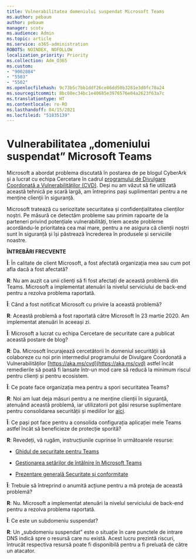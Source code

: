 ```yaml
---
title: Vulnerabilitatea domeniului suspendat Microsoft Teams
ms.author: pebaum
author: pebaum
manager: scotv
ms.audience: Admin
ms.topic: article
ms.service: o365-administration
ROBOTS: NOINDEX, NOFOLLOW
localization_priority: Priority
ms.collection: Adm_O365
ms.custom:
- "9002884"
- "5503"
- "5502"
ms.openlocfilehash: 9c73b5c7bb1ddf26ce86dd50b3281e3d0fc70a24
ms.sourcegitcommit: 8bc60ec34bc1e40685e3976576e04a2623f63a7c
ms.translationtype: HT
ms.contentlocale: ro-RO
ms.lasthandoff: 04/15/2021
ms.locfileid: "51835139"
---
```

# <a name="microsoft-teams-dangling-domain-vulnerability"></a>Vulnerabilitatea „domeniului suspendat” Microsoft Teams

Microsoft a abordat problema discutată în postarea de pe blogul CyberArk și a lucrat cu echipa Cercetare în cadrul [programului de Divulgare Coordonată a Vulnerabilităților (CVD)](https://aka.ms/cvd). Deși nu am văzut să fie utilizată această tehnică pe scară largă, am întreprins pași suplimentari pentru a ne menține clienții în siguranță.

Microsoft tratează cu seriozitate securitatea și confidențialitatea clienților noștri. Pe măsură ce detectăm probleme sau primim rapoarte de la parteneri privind potențiale vulnerabilități, triem aceste probleme acordându-le prioritatea cea mai mare, pentru a ne asigura că clienții noștri sunt în siguranță și își păstrează încrederea în produsele și serviciile noastre.

**ÎNTREBĂRI FRECVENTE**

**Î**: În calitate de client Microsoft, a fost afectată organizația mea sau cum pot afla dacă a fost afectată?

**R**: Nu am auzit ca unii clienți să fi fost afectați de această problemă din Teams. Microsoft a implementat atenuări la nivelul serviciului de back-end pentru a rezolva problema raportată.

**Î**: Când a fost notificat Microsoft cu privire la această problemă?

**R**: Această problemă a fost raportată către Microsoft în 23 martie 2020. Am implementat atenuări în aceeași zi.

**Î**: Microsoft a lucrat cu echipa Cercetare de securitate care a publicat această postare de blog?

**R**: Da. Microsoft încurajează cercetătorii în domeniul securității să colaboreze cu noi prin intermediul programului de Divulgare Coordonată a Vulnerabilităților [https://aka.ms/cvd](https://aka.ms/cvd) astfel încât remedierile să poată fi lansate într-un mod care să reducă la minimum riscul pentru clienți și pentru ecosistem.  

**Î**: Ce poate face organizația mea pentru a spori securitatea Teams?  

**R**: Noi am luat deja măsuri pentru a ne menține clienții în siguranță, atenuând această problemă, iar utilizatorii pot găsi resurse suplimentare pentru consolidarea securității și mediilor lor [aici](https://www.microsoft.com/microsoft-365/blog/2020/04/06/it-professionals-privacy-security-microsoft-teams/).  

**Î**: Ce pași pot face pentru a consolida configurația aplicației mele Teams astfel încât să beneficieze de protecție sporită?

**R**: Revedeți, vă rugăm, instrucțiunile cuprinse în următoarele resurse: 

- [Ghidul de securitate pentru Teams](https://docs.microsoft.com/microsoftteams/teams-security-guide)

- [Gestionarea setărilor de întâlnire în Microsoft Teams](https://docs.microsoft.com/microsoftteams/meeting-settings-in-teams)

- [Prezentare generală Securitate și conformitate](https://docs.microsoft.com/microsoftteams/security-compliance-overview)

**Î**: Trebuie să întreprind o anumită acțiune pentru a mă proteja de această problemă?

**R**: Nu. Microsoft a implementat atenuări la nivelul serviciului de back-end pentru a rezolva problema raportată.

**Î**: Ce este un subdomeniu suspendat?

**R**: Un „subdomeniu suspendat” este o situație în care punctele de intrare DNS indică spre o resursă care nu există.  Acest lucru prezintă riscuri, întrucât respectiva resursă poate fi disponibilă pentru a fi preluată de către un atacator.
